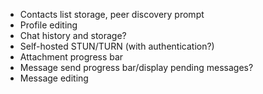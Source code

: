 - Contacts list storage, peer discovery prompt
- Profile editing
- Chat history and storage?
- Self-hosted STUN/TURN (with authentication?)
- Attachment progress bar
- Message send progress bar/display pending messages?
- Message editing